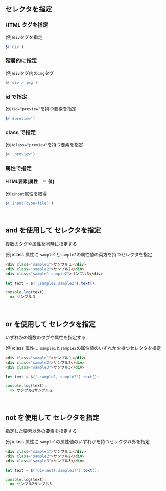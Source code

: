 ## セレクタを指定
  
### HTML タグを指定
(例)`div`タグを指定
```js
$('div')
```

### 階層的に指定
(例)`div`タグ内の`img`タグ
```js
&('div > img')
```

### id で指定
(例)`id="preview"`を持つ要素を指定
```js
$('#preview')
```

### class で指定
(例)`class="preview"`を持つ要素を指定
```js
$('.preview')
```

### 属性で指定
#### HTML要素[属性　＝ 値]
(例)`input`属性を取得
```js
$('input[type=file]')
```

<br>

## and を使用して セレクタを指定
複数のタグや属性を同時に指定する
  
(例)class 属性に `sample1`と`sample2`の属性値の両方を持つセレクタを指定
```html
<div class="sample1">サンプル１</div>
<div class="sample2">サンプル2</div>
<div class="sample1 sample2">サンプル3</div>
```
```js
let text = $('.sample1.sample2').text();

console.log(text);
  => サンプル３
```

<br>

## or を使用して セレクタを指定
いずれかの複数のタグや属性を指定する
  
(例)class 属性に `sample1`と`sample2`の属性値のいずれかを持つセレクタを指定
```html
<div class="sample1">サンプル１</div>
<div class="sample2">サンプル2</div>
<div class="sample3">サンプル3</div>
```
```js
let text = $('.sample1,.sample2').text();

console.log(text);
  => サンプル1サンプル２
```


<br>

## not を使用して セレクタを指定
指定した要素以外の要素を指定する
  
(例)class 属性に `sample1`の属性値のいずれかを持つセレクタ以外を指定
```html
<div class="sample1">サンプル１</div>
<div class="sample2">サンプル2</div>
<div class="sample3">サンプル3</div>
```
```js
let text = $('div:not(.sample1)').text();

console.log(text);
  => サンプル2サンプル3
```
